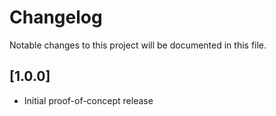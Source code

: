 # Changelog

Notable changes to this project will be documented in this file.

## [1.0.0]

- Initial proof-of-concept release
